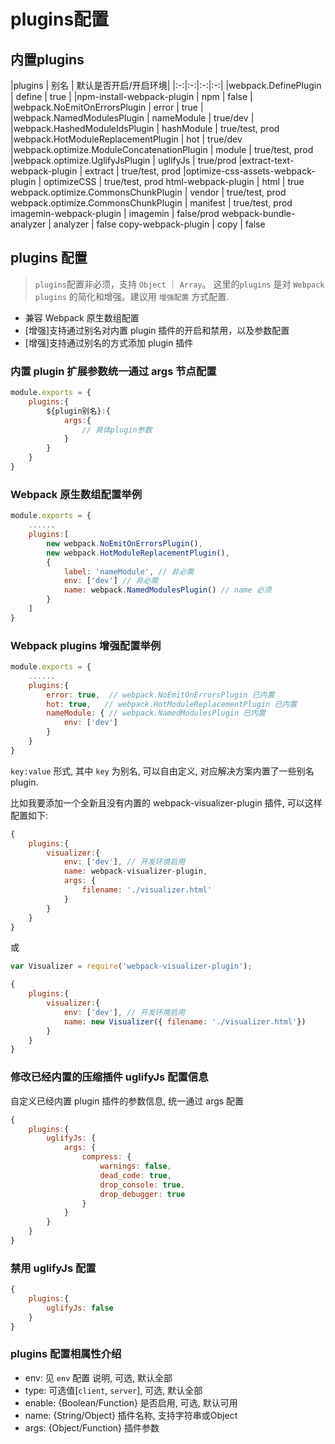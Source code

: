 # plugins配置

## 内置plugins

|plugins  | 别名 | 默认是否开启/开启环境|
|:-:|:-:|:-:|:-:|
|webpack.DefinePlugin | define | true |
|npm-install-webpack-plugin | npm | false |
|webpack.NoEmitOnErrorsPlugin | error | true |
|webpack.NamedModulesPlugin | nameModule | true/dev |
|webpack.HashedModuleIdsPlugin | hashModule | true/test, prod
|webpack.HotModuleReplacementPlugin | hot | true/dev
|webpack.optimize.ModuleConcatenationPlugin | module | true/test, prod
|webpack.optimize.UglifyJsPlugin | uglifyJs | true/prod
|extract-text-webpack-plugin | extract | true/test, prod
|optimize-css-assets-webpack-plugin | optimizeCSS | true/test, prod
html-webpack-plugin | html | true
webpack.optimize.CommonsChunkPlugin | vendor | true/test, prod
webpack.optimize.CommonsChunkPlugin | manifest | true/test, prod
imagemin-webpack-plugin | imagemin | false/prod
webpack-bundle-analyzer | analyzer | false
copy-webpack-plugin | copy | false

## plugins 配置

>  `plugins`配置非必须，支持 `Object` ｜ `Array`。 这里的`plugins` 是对 `Webpack plugins` 的简化和增强。建议用 `增强配置` 方式配置.

- 兼容 Webpack 原生数组配置
- [增强]支持通过别名对内置 plugin 插件的开启和禁用，以及参数配置
- [增强]支持通过别名的方式添加 plugin 插件

### 内置 plugin 扩展参数统一通过 args 节点配置

```js
module.exports = {
    plugins:{
        ${plugin别名}:{
            args:{
                // 具体plugin参数
            }
        }
    }
}
```

### Webpack 原生数组配置举例

```js
module.exports = {
    ......
    plugins:[
        new webpack.NoEmitOnErrorsPlugin(),
        new webpack.HotModuleReplacementPlugin(),
        { 
            label: 'nameModule', // 非必需
            env: ['dev'] // 非必需
            name: webpack.NamedModulesPlugin() // name 必须
        }
    ]
}
```

### Webpack plugins 增强配置举例

```js
module.exports = {
    ......
    plugins:{
        error: true,  // webpack.NoEmitOnErrorsPlugin 已内置
        hot: true,   // webpack.HotModuleReplacementPlugin 已内置
        nameModule: { // webpack.NamedModulesPlugin 已内置
            env: ['dev']
        }
    }
}
```

`key:value` 形式, 其中 `key` 为别名, 可以自由定义, 对应解决方案内置了一些别名plugin.

比如我要添加一个全新且没有内置的 webpack-visualizer-plugin 插件, 可以这样配置如下:

```js
{
    plugins:{
        visualizer:{
            env: ['dev'], // 开发环境启用
            name: webpack-visualizer-plugin,
            args: {
                filename: './visualizer.html'
            }
        }
    }
}
```
或
```js
var Visualizer = require('webpack-visualizer-plugin');

{
    plugins:{
        visualizer:{
            env: ['dev'], // 开发环境启用
            name: new Visualizer({ filename: './visualizer.html'})
        }
    }
}
```

### 修改已经内置的压缩插件 uglifyJs 配置信息

自定义已经内置 plugin 插件的参数信息, 统一通过 args 配置

```js
{
    plugins:{
        uglifyJs: {
            args: {
                compress: {
                    warnings: false,
                    dead_code: true,
                    drop_console: true,
                    drop_debugger: true
                }
            }
        }
    }
}
```

### 禁用 uglifyJs 配置

```js 
{
    plugins:{
        uglifyJs: false
    }
}
```

### plugins 配置相属性介绍

- env: 见 `env` 配置 说明, 可选, 默认全部
- type: 可选值[`client`, `server`], 可选, 默认全部
- enable: {Boolean/Function} 是否启用, 可选, 默认可用
- name: {String/Object} 插件名称, 支持字符串或Object
- args: {Object/Function} 插件参数